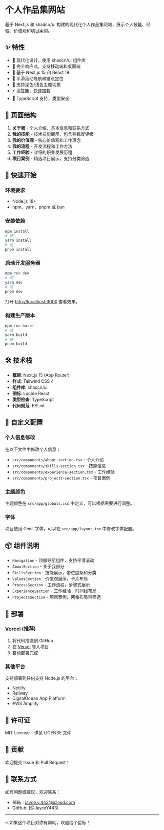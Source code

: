# 个人作品集网站

基于 Next.js 和 shadcn/ui 构建的现代化个人作品集网站，展示个人技能、经验、价值观和项目案例。

## ✨ 特性

- 🎨 现代化设计，使用 shadcn/ui 组件库
- 📱 完全响应式，支持移动端和桌面端
- 🚀 基于 Next.js 15 和 React 19
- 🎯 平滑滚动导航和锚点定位
- 🌙 支持深色/浅色主题切换
- ⚡ 高性能，快速加载
- 🔧 TypeScript 支持，类型安全

## 📁 页面结构

1. **关于我** - 个人介绍、基本信息和联系方式
2. **我的技能** - 技术技能展示，包含熟练度评级
3. **我的价值观** - 核心价值观和工作理念
4. **我的流程** - 开发流程和工作方法
5. **工作经验** - 详细的职业发展历程
6. **项目案例** - 精选项目展示，支持分类筛选

## 🚀 快速开始

### 环境要求

- Node.js 18+ 
- npm、yarn、pnpm 或 bun

### 安装依赖

```bash
npm install
# 或
yarn install
# 或
pnpm install
```

### 启动开发服务器

```bash
npm run dev
# 或
yarn dev
# 或
pnpm dev
```

打开 [http://localhost:3000](http://localhost:3000) 查看效果。

### 构建生产版本

```bash
npm run build
# 或
yarn build
# 或
pnpm build
```

## 🛠️ 技术栈

- **框架**: Next.js 15 (App Router)
- **样式**: Tailwind CSS 4
- **组件库**: shadcn/ui
- **图标**: Lucide React
- **类型检查**: TypeScript
- **代码规范**: ESLint

## 🎨 自定义配置

### 个人信息修改

在以下文件中修改个人信息：

- `src/components/about-section.tsx` - 个人介绍
- `src/components/skills-section.tsx` - 技能信息
- `src/components/experience-section.tsx` - 工作经验
- `src/components/projects-section.tsx` - 项目案例

### 主题颜色

主题颜色在 `src/app/globals.css` 中定义，可以根据需要进行调整。

### 字体

项目使用 Geist 字体，可以在 `src/app/layout.tsx` 中修改字体配置。

## 📦 组件说明

- `Navigation` - 顶部导航组件，支持平滑滚动
- `AboutSection` - 关于我部分
- `SkillsSection` - 技能展示，带进度条和分类
- `ValuesSection` - 价值观展示，卡片布局
- `ProcessSection` - 工作流程，步骤式展示
- `ExperienceSection` - 工作经验，时间线布局
- `ProjectsSection` - 项目案例，网格布局带筛选

## 🚀 部署

### Vercel (推荐)

1. 将代码推送到 GitHub
2. 在 [Vercel](https://vercel.com) 导入项目
3. 自动部署完成

### 其他平台

支持部署到任何支持 Node.js 的平台：

- Netlify
- Railway
- DigitalOcean App Platform
- AWS Amplify

## 📝 许可证

MIT License - 详见 LICENSE 文件

## 🤝 贡献

欢迎提交 Issue 和 Pull Request！

## 📧 联系方式

如有问题或建议，欢迎联系：
- 邮箱：jayce.y.443@icloud.com
- GitHub: [@JayceY443]

---

⭐ 如果这个项目对你有帮助，欢迎给个星标！
